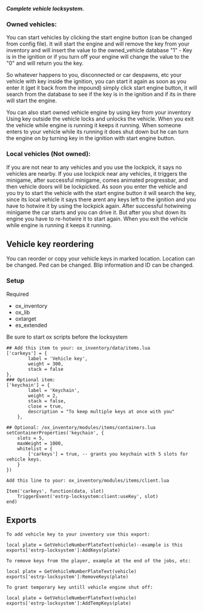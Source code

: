 ##### Complete vehicle locksystem.

### Owned vehicles:
You can start vehicles by clicking the start engine button (can be changed from config file). It will start the engine and will remove the key from your inventory and will insert the value to the owned_vehicle database "1" - Key is in the ignition or if you turn off your engine will change the value to the "0" and will return you the key.

So whatever happens to you, disconnected or car despawns, etc your vehicle with key inside the ignition, you can start it again as soon as you enter it (get it back from  the impound) simply click start engine button, it will search from the database to see if the key is in the ignition and if its in there will start the engine.

You can also start owned vehicle engine by using key from your inventory
Using key outside the vehicle locks and unlocks the vehicle.
When you exit  the vehicle while engine is running it keeps it running.
When someone enters to your vehicle while its running it does shut down but he can turn the engine on by turning key in the ignition with start engine button.

### Local vehicles (Not owned):
If you are not near to any vehicles and you use the lockpick, it says no vehicles are nearby.
If you use lockpick near any vehicles, it triggers the minigame, after successful minigame, comes animated progressbar, and then vehicle doors will be lockpicked.
As soon you enter the vehicle and you try to start the vehicle with the start engine button it will search the key, since its local vehicle it says there arent any keys left to the ignition and you have to hotwire it by using the lockpick again.
After successful hotwireing minigame the car starts and you can drive it. But after you shut down its engine you have to re-hotwire it to start again.
When you exit  the vehicle while engine is running it keeps it running.

## Vehicle key reordering
You can reorder or copy your vehicle keys in marked location.
Location can be changed.
Ped can be changed.
Blip information and ID can be changed.


### Setup
Required 
- ox_inventory
- ox_lib
- oxtarget
- es_extended

Be sure to start ox scripts before the locksystem
```
## Add this item to your: ox_inventory/data/items.lua
['carkeys'] = {
		label = 'Vehicle key',
		weight = 300,
		stack = false
},
### Optional item:
['keychain'] = {
		label = 'Keychain',
		weight = 2,
		stack = false,
		close = true,
		description = "To keep multiple keys at once with you"
	},

## Optional: /ox_inventory/modules/items/containers.lua
setContainerProperties('keychain', {
	slots = 5,
	maxWeight = 1000,
	whitelist = {
		['carkeys'] = true, -- grants you keychain with 5 slots for vehicle keys.
	}
})

Add this line to your: ox_inventory/modules/items/client.lua

Item('carkeys', function(data, slot)
	TriggerEvent('estrp-locksystem:client:useKey', slot)
end)
```
 

 ## Exports
 ```
To add vehicle key to your inventory use this export:

local plate = GetVehicleNumberPlateText(vehicle)--example is this
exports['estrp-locksystem']:AddKeys(plate)

To remove keys from the player, example at the end of the jobs, etc:

local plate = GetVehicleNumberPlateText(vehicle)
exports['estrp-locksystem']:RemoveKeys(plate)

To grant temporary key untill vehicle engine shut off:

local plate = GetVehicleNumberPlateText(vehicle)
exports['estrp-locksystem']:AddTempKeys(plate)
```


